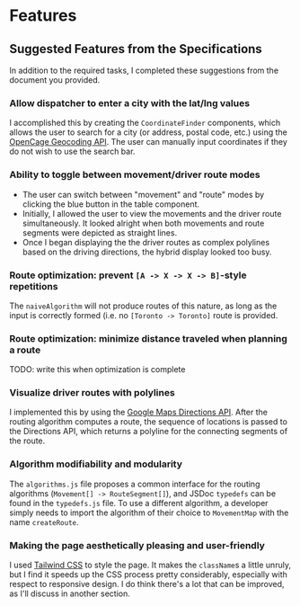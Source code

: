 # Features

## Suggested Features from the Specifications

In addition to the required tasks, I completed these suggestions from the
document you provided.

### Allow dispatcher to enter a city with the lat/lng values

I accomplished this by creating the `CoordinateFinder` components, which allows
the user to search for a city (or address, postal code, etc.) using the
[OpenCage Geocoding API](https://opencagedata.com/api). The user can manually
input coordinates if they do not wish to use the search bar.

### Ability to toggle between movement/driver route modes

- The user can switch between "movement" and "route" modes by clicking the
  blue button in the table component.
- Initially, I allowed the user to view the movements and the driver route
  simultaneously. It looked alright when both movements and route segments
  were depicted as straight lines.
- Once I began displaying the the driver routes as complex polylines based on
  the driving directions, the hybrid display looked too busy.

### Route optimization: prevent `[A -> X -> X -> B]`-style repetitions

The `naiveAlgorithm` will not produce routes of this nature, as long as the
input is correctly formed (i.e. no `[Toronto -> Toronto]` route is provided.

### Route optimization: minimize distance traveled when planning a route

TODO: write this when optimization is complete

### Visualize driver routes with polylines

I implemented this by using the
[Google Maps Directions API](https://developers.google.com/maps/documentation/directions/overview).
After the routing algorithm computes a route, the sequence of locations is
passed to the Directions API, which returns a polyline for the connecting
segments of the route.

### Algorithm modifiability and modularity

The `algorithms.js` file proposes a common interface for the routing
algorithms (`Movement[] -> RouteSegment[]`), and JSDoc `typedefs` can be found
in the `typedefs.js` file. To use a different algorithm, a developer simply
needs to import the algorithm of their choice to `MovementMap` with the name
`createRoute`.

### Making the page aesthetically pleasing and user-friendly

I used [Tailwind CSS](https://tailwindcss.com/docs) to style the page. It
makes the `className`s a little unruly, but I find it speeds up the CSS
process pretty considerably, especially with respect to responsive design.
I do think there's a lot that can be improved, as I'll discuss in another
section.
